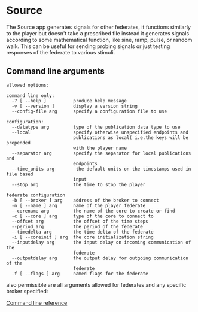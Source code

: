 # Source

The Source app generates signals for other federates, it functions similarly to the
player but doesn't take a prescribed file instead it generates signals according to some
mathematical function, like sine, ramp, pulse, or random walk.
This can be useful for sending probing signals or just testing responses of the federate to various stimuli.

## Command line arguments

```text
allowed options:

command line only:
  -? [ --help ]          produce help message
  -v [ --version ]       display a version string
  --config-file arg      specify a configuration file to use

configuration:
  --datatype arg         type of the publication data type to use
  --local                specify otherwise unspecified endpoints and
                         publications as local( i.e.the keys will be prepended
                         with the player name
  --separator arg        specify the separator for local publications and
                         endpoints
  --time_units arg        the default units on the timestamps used in file based
                         input
  --stop arg             the time to stop the player

federate configuration
  -b [ --broker ] arg    address of the broker to connect
  -n [ --name ] arg      name of the player federate
  --corename arg         the name of the core to create or find
  -c [ --core ] arg      type of the core to connect to
  --offset arg           the offset of the time steps
  --period arg           the period of the federate
  --timedelta arg        the time delta of the federate
  -i [ --coreinit ] arg  the core initialization string
  --inputdelay arg       the input delay on incoming communication of the
                         federate
  --outputdelay arg      the output delay for outgoing communication of the
                         federate
  -f [ --flags ] arg     named flags for the federate

```

also permissible are all arguments allowed for federates and any specific broker specified:

[Command line reference](cmdArgs.md)
